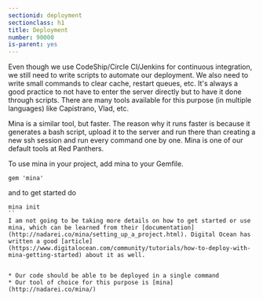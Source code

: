```yaml
---
sectionid: deployment
sectionclass: h1
title: Deployment
number: 90000
is-parent: yes
---
```


Even though we use CodeShip/Circle CI/Jenkins for continuous integration, we still need to write scripts to automate our deployment. We also need to write small commands to clear cache, restart queues, etc. It's always a good practice to not have to enter the server directly but to have it done through scripts. There are many tools available for this purpose (in multiple languages) like Capistrano, Vlad, etc.

Mina is a similar tool, but faster. The reason why it runs faster is because it generates a bash script, upload it to the server and run there than creating a new ssh session and run every command one by one. Mina is one of our default tools at Red Panthers.

To use mina in your project, add mina to your Gemfile.

```
gem 'mina'
```

and to get started do


```
mina init
``
I am not going to be taking more details on how to get started or use mina, which can be learned from their [documentation](http://nadarei.co/mina/setting_up_a_project.html). Digital Ocean has written a good [article](https://www.digitalocean.com/community/tutorials/how-to-deploy-with-mina-getting-started) about it as well.


* Our code should be able to be deployed in a single command
* Our tool of choice for this purpose is [mina](http://nadarei.co/mina/)
